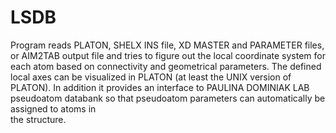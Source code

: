 # LSDB
Program reads PLATON, SHELX INS file, XD MASTER and PARAMETER files, or AIM2TAB output file and tries to figure out the local coordinate system
for each atom based on connectivity and geometrical parameters. The defined local axes can be visualized in PLATON (at least the UNIX 
version of PLATON). In addition it provides an interface to PAULINA DOMINIAK LAB pseudoatom databank so that pseudoatom parameters can automatically be assigned to atoms in  
the structure.

